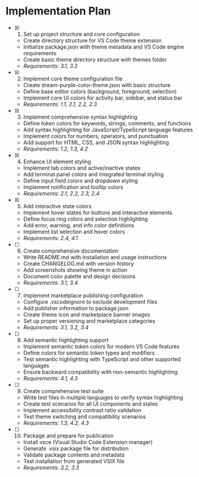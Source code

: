 # Implementation Plan

- [x] 1. Set up project structure and core configuration

  - Create directory structure for VS Code theme extension
  - Initialize package.json with theme metadata and VS Code engine requirements
  - Create basic theme directory structure with themes folder
  - _Requirements: 3.1, 3.2_

- [x] 2. Implement core theme configuration file

  - Create dream-purple-color-theme.json with basic structure
  - Define base editor colors (background, foreground, selection)
  - Implement core UI colors for activity bar, sidebar, and status bar
  - _Requirements: 1.1, 2.1, 2.2, 2.3_

- [x] 3. Implement comprehensive syntax highlighting

  - Define token colors for keywords, strings, comments, and functions
  - Add syntax highlighting for JavaScript/TypeScript language features
  - Implement colors for numbers, operators, and punctuation
  - Add support for HTML, CSS, and JSON syntax highlighting
  - _Requirements: 1.2, 1.3, 4.2_

- [x] 4. Enhance UI element styling

  - Implement tab colors and active/inactive states
  - Add terminal panel colors and integrated terminal styling
  - Define input field colors and dropdown styling
  - Implement notification and tooltip colors
  - _Requirements: 2.1, 2.2, 2.3, 2.4_

- [x] 5. Add interactive state colors

  - Implement hover states for buttons and interactive elements
  - Define focus ring colors and selection highlighting
  - Add error, warning, and info color definitions
  - Implement list selection and hover colors
  - _Requirements: 2.4, 4.1_

- [ ] 6. Create comprehensive documentation

  - Write README.md with installation and usage instructions
  - Create CHANGELOG.md with version history
  - Add screenshots showing theme in action
  - Document color palette and design decisions
  - _Requirements: 3.1, 3.4_

- [ ] 7. Implement marketplace publishing configuration

  - Configure .vscodeignore to exclude development files
  - Add publisher information to package.json
  - Create theme icon and marketplace banner images
  - Set up proper versioning and marketplace categories
  - _Requirements: 3.1, 3.2, 3.4_

- [ ] 8. Add semantic highlighting support

  - Implement semantic token colors for modern VS Code features
  - Define colors for semantic token types and modifiers
  - Test semantic highlighting with TypeScript and other supported languages
  - Ensure backward compatibility with non-semantic highlighting
  - _Requirements: 4.1, 4.3_

- [ ] 9. Create comprehensive test suite

  - Write test files in multiple languages to verify syntax highlighting
  - Create test scenarios for all UI components and states
  - Implement accessibility contrast ratio validation
  - Test theme switching and compatibility scenarios
  - _Requirements: 1.3, 4.2, 4.3_

- [ ] 10. Package and prepare for publication
  - Install vsce (Visual Studio Code Extension manager)
  - Generate .vsix package file for distribution
  - Validate package contents and metadata
  - Test installation from generated VSIX file
  - _Requirements: 3.2, 3.3_
